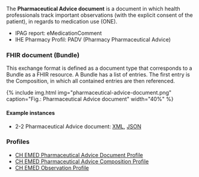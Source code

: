 The **Pharmaceutical Advice document** is a document in which health professionals track important observations (with the explicit consent of the patient), in regards to medication use (ONE).

* IPAG report: eMedicationComment
* IHE Pharmacy Profil: PADV (Pharmacy Pharmaceutical Advice)


### FHIR document (Bundle)
This exchange format is defined as a document type that corresponds to a Bundle as a FHIR resource. A Bundle has a list of entries. The first entry is the Composition, in which all contained entries are then referenced.

{% include img.html img="pharmaceutical-advice-document.png" caption="Fig.: Pharmaceutical Advice document" width="40%" %}

#### Example instances
* 2-2 Pharmaceutical Advice document: [XML](Bundle-2-2-PharmaceuticalAdvice.xml.html), [JSON](Bundle-2-2-PharmaceuticalAdvice.json.html)

### Profiles
* [CH EMED Pharmaceutical Advice Document Profile](StructureDefinition-ch-emed-document-pharmaceuticaladvice.html)
* [CH EMED Pharmaceutical Advice Composition Profile](StructureDefinition-ch-emed-composition-pharmaceuticaladvice.html)
* [CH EMED Observation Profile](StructureDefinition-ch-emed-observation.html)
